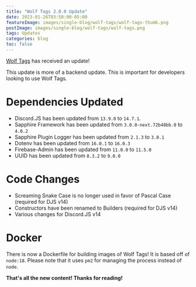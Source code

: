 ```yaml
---
title: "Wolf Tags 2.0.0 Update"
date: 2023-01-26T03:50:00-05:00
featureImage: images/single-blog/wolf-tags/wolf-tags-thumb.png
postImage: images/single-blog/wolf-tags/wolf-tags.png
tags: Updates
categories: blog
toc: false
---
```

[Wolf Tags](https://wolf-suite.web.app/bots/wolf-tags) has received an update!

This update is more of a backend update. This is important for developers looking to use Wolf Tags.
# Dependencies Updated
- Discord.JS has been updated from `13.9.0` to `14.7.1`.
- Sapphire Framework has been updated from `3.0.0-next.72b48bb.0` to `4.0.2`
- Sapphire Plugin Logger has been updated from `2.1.3` to `3.0.1`
- Dotenv has been updated from `16.0.1` to `16.0.3`
- Firebase-Admin has been updated from `11.0.0` to `11.5.0`
- UUID has been updated from `8.3.2` to `9.0.0`

# Code Changes
- Screaming Snake Case is no longer used in favor of Pascal Case (required for DJS v14)
- Constructors have been renamed to Builders (required for DJS v14)
- Various changes for Discord.JS v14

# Docker
There is now a Dockerfile for building images of Wolf Tags! It is based off of `node:18`. Please note that it uses `pm2` for managing the process instead of `node`. 

**That's all the new content! Thanks for reading!**
